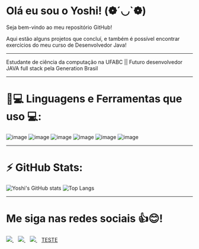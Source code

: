 # Olá eu sou o Yoshi! (❁´◡`❁)
  Seja bem-vindo ao meu repositório GitHub!

   Aqui estão alguns projetos que concluí, 
e também é possível encontrar exercícios
do meu curso de Desenvolvedor Java!                               
__________________________________________________________________________________________________________________________________________
Estudante de ciência da computação na UFABC ||
Futuro desenvolvedor JAVA full stack pela Generation Brasil
__________________________________________________________________________________________________________________________________________
# 🚀💻 Linguagens e Ferramentas que uso 💻:


![image](https://img.shields.io/badge/HTML5-E34F26?style=for-the-badge&logo=html5&logoColor=white)
![image](https://img.shields.io/badge/Java-ED8B00?style=for-the-badge&logo=java&logoColor=white)
![image](https://img.shields.io/badge/MySQL-00000F?style=for-the-badge&logo=mysql&logoColor=white)
![image](https://img.shields.io/badge/Angular-DD0031?style=for-the-badge&logo=angular&logoColor=white)
![image](https://img.shields.io/badge/Eclipse-2C2255?style=for-the-badge&logo=eclipse&logoColor=white)
![image](https://img.shields.io/badge/Docker-2CA5E0?style=for-the-badge&logo=docker&logoColor=white)

__________________________________________________________________________________________________________________________________________
# ⚡ GitHub Stats:
<p align >

![Yoshi's GitHub stats](https://github-readme-stats.vercel.app/api?username=YoshiiTsuu&show_icons=true&theme=highcontrast)
![Top Langs](https://github-readme-stats.vercel.app/api/top-langs/?username=YoshiiTsuu&show_icons=true&theme=highcontrast)




__________________________________________________________________________________________________________________________________________
# Me siga nas redes sociais 👍😊!
<p align>

  <a href="https://www.linkedin.com/in/yoshimitsu-miyahira/" target = "_blank">
    <img src="https://img.shields.io/badge/LinkedIn-0077B5?style=for-the-badge&logo=linkedin&logoColor=white" />
  </a>&nbsp;&nbsp;
  <a href="https://www.facebook.com/yoshimitsu.miyahira" target = "_blank">
    <img src="https://img.shields.io/badge/Facebook-1877F2?style=for-the-badge&logo=facebook&logoColor=white" target = "_blank" />        
  </a>&nbsp;&nbsp;
    <a href="https://www.instagram.com/yoshi_tsu">
    <img src="https://img.shields.io/badge/Instagram-E4405F?style=for-the-badge&logo=instagram&logoColor=white"  target = "_blank"/>        
  </a>&nbsp;&nbsp;
  <a href ="https://www.google.com/search?q=markdown&oq=markdown&aqs=edge..69i57j0i433j0l2j0i433j69i60l2.1336j0j1&sourceid=chrome&ie=UTF-8 target="_blank" rel="noreferrer">TESTE</a>
